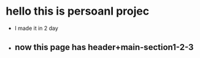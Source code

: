 # hello this is persoanl projec
+ I made it in 2 day
+ now this page has header+main-section1-2-3
    - 
